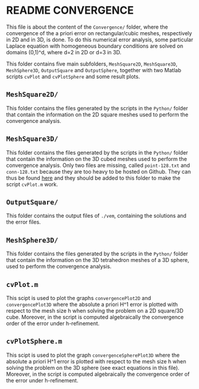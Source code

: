 # README CONVERGENCE

This file is about the content of the `Convergence/` folder, where the 
convergence of the a priori error on rectangular/cubic meshes, respectively 
in 2D and in 3D, is done. To do this numerical error analysis, some particular 
Laplace equation with homogeneous boundary conditions are solved on domains 
(0,1)^d, where d=2 in 2D or d=3 in 3D. 

This folder contains five main subfolders, `MeshSquare2D`, `MeshSquare3D`, `MeshSphere3D`, 
`OutputSquare` and `OutputSphere`, together with two Matlab scripts `cvPlot` and `cvPlotSphere` 
and some result plots.

## `MeshSquare2D/`
This folder contains the files generated by the scripts in the `Python/` folder 
that contain the information on the 2D square meshes used to perform the 
convergence analysis.

## `MeshSquare3D/`
This folder contains the files generated by the scripts in the `Python/` folder 
that contain the information on the 3D cubed meshes used to perform the convergence analysis.
Only two files are missing, called `point-128.txt` and `conn-128.txt` because 
they are too heavy to be hosted on Github. They can thus be found [here](https://drive.google.com/open?id=0B5q8XwMR3eamM0ZIVXhHdG16UE0) 
and they should be added to this folder to make the script `cvPlot.m` work.

## `OutputSquare/`
This folder contains the output files of `./vem`, containing the solutions 
and the error files.

## `MeshSphere3D/`
This folder contains the files generated by the scripts in the `Python/` folder 
that contain the information on the 3D tetrahedron meshes of a 3D sphere, 
used to perform the convergence analysis.

## `cvPlot.m`
This scipt is used to plot the graphs `convergencePlot2D` and `convergencePlot3D` 
where the absolute a priori H^1 error is plotted with respect to the mesh size h 
when solving the problem on a 2D square/3D cube.
Moreover, in the script is computed algebraically the convergence order 
of the error under h-refinement.

## `cvPlotSphere.m`
This scipt is used to plot the graph `convergenceSpherePlot3D` where the 
absolute a priori H^1 error is plotted with respect to the mesh size h when 
solving the problem on the 3D sphere (see exact equations in this file).
Moreover, in the script is computed algebraically the convergence order 
of the error under h-refinement.




